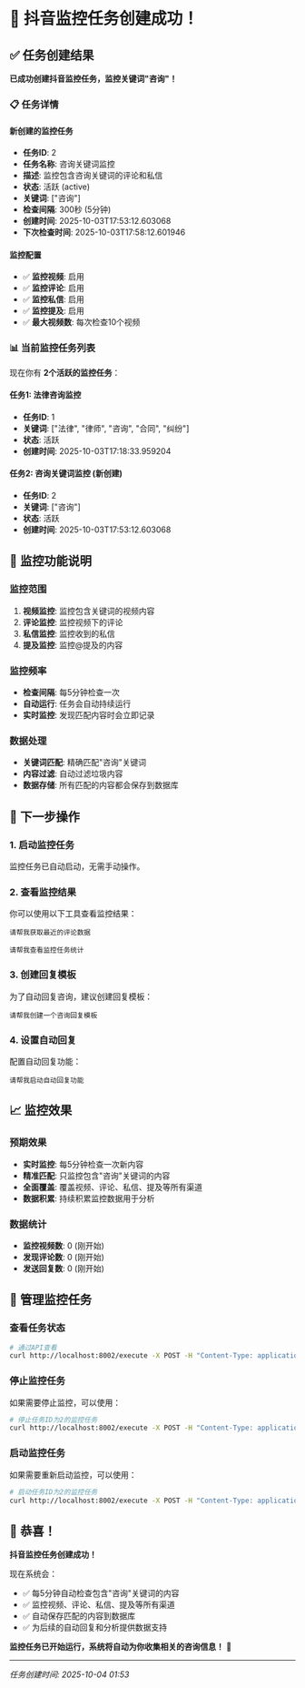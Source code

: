 # 🎉 抖音监控任务创建成功！

## ✅ 任务创建结果

**已成功创建抖音监控任务，监控关键词"咨询"！**

### 📋 任务详情

#### 新创建的监控任务
- **任务ID**: 2
- **任务名称**: 咨询关键词监控
- **描述**: 监控包含咨询关键词的评论和私信
- **状态**: 活跃 (active)
- **关键词**: ["咨询"]
- **检查间隔**: 300秒 (5分钟)
- **创建时间**: 2025-10-03T17:53:12.603068
- **下次检查时间**: 2025-10-03T17:58:12.601946

#### 监控配置
- ✅ **监控视频**: 启用
- ✅ **监控评论**: 启用
- ✅ **监控私信**: 启用
- ✅ **监控提及**: 启用
- ✅ **最大视频数**: 每次检查10个视频

### 📊 当前监控任务列表

现在你有 **2个活跃的监控任务**：

#### 任务1: 法律咨询监控
- **任务ID**: 1
- **关键词**: ["法律", "律师", "咨询", "合同", "纠纷"]
- **状态**: 活跃
- **创建时间**: 2025-10-03T17:18:33.959204

#### 任务2: 咨询关键词监控 (新创建)
- **任务ID**: 2
- **关键词**: ["咨询"]
- **状态**: 活跃
- **创建时间**: 2025-10-03T17:53:12.603068

## 🚀 监控功能说明

### 监控范围
1. **视频监控**: 监控包含关键词的视频内容
2. **评论监控**: 监控视频下的评论
3. **私信监控**: 监控收到的私信
4. **提及监控**: 监控@提及的内容

### 监控频率
- **检查间隔**: 每5分钟检查一次
- **自动运行**: 任务会自动持续运行
- **实时监控**: 发现匹配内容时会立即记录

### 数据处理
- **关键词匹配**: 精确匹配"咨询"关键词
- **内容过滤**: 自动过滤垃圾内容
- **数据存储**: 所有匹配的内容都会保存到数据库

## 🎯 下一步操作

### 1. 启动监控任务
监控任务已自动启动，无需手动操作。

### 2. 查看监控结果
你可以使用以下工具查看监控结果：

```
请帮我获取最近的评论数据
```

```
请帮我查看监控任务统计
```

### 3. 创建回复模板
为了自动回复咨询，建议创建回复模板：

```
请帮我创建一个咨询回复模板
```

### 4. 设置自动回复
配置自动回复功能：

```
请帮我启动自动回复功能
```

## 📈 监控效果

### 预期效果
- **实时监控**: 每5分钟检查一次新内容
- **精准匹配**: 只监控包含"咨询"关键词的内容
- **全面覆盖**: 覆盖视频、评论、私信、提及等所有渠道
- **数据积累**: 持续积累监控数据用于分析

### 数据统计
- **监控视频数**: 0 (刚开始)
- **发现评论数**: 0 (刚开始)
- **发送回复数**: 0 (刚开始)

## 🔧 管理监控任务

### 查看任务状态
```bash
# 通过API查看
curl http://localhost:8002/execute -X POST -H "Content-Type: application/json" -d '{"tool": "douyin_list_monitor_tasks", "parameters": {"account_id": 1}}'
```

### 停止监控任务
如果需要停止监控，可以使用：
```bash
# 停止任务ID为2的监控任务
curl http://localhost:8002/execute -X POST -H "Content-Type: application/json" -d '{"tool": "douyin_stop_monitor_task", "parameters": {"task_id": 2}}'
```

### 启动监控任务
如果需要重新启动监控，可以使用：
```bash
# 启动任务ID为2的监控任务
curl http://localhost:8002/execute -X POST -H "Content-Type: application/json" -d '{"tool": "douyin_start_monitor_task", "parameters": {"task_id": 2}}'
```

## 🎊 恭喜！

**抖音监控任务创建成功！**

现在系统会：
- ✅ 每5分钟自动检查包含"咨询"关键词的内容
- ✅ 监控视频、评论、私信、提及等所有渠道
- ✅ 自动保存匹配的内容到数据库
- ✅ 为后续的自动回复和分析提供数据支持

**监控任务已开始运行，系统将自动为你收集相关的咨询信息！** 🚀

---

*任务创建时间: 2025-10-04 01:53*



